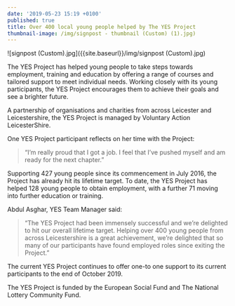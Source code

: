 ```yaml
---
date: '2019-05-23 15:19 +0100'
published: true
title: Over 400 local young people helped by The YES Project
thumbnail-image: /img/signpost - thumbnail (Custom) (1).jpg)
---
```

![signpost (Custom).jpg]({{site.baseurl}}/img/signpost (Custom).jpg)

The YES Project has helped young people to take steps towards employment, training and education by offering a range of courses and tailored support to meet individual needs. Working closely with its young participants, the YES Project encourages them to achieve their goals and see a brighter future. 

A partnership of organisations and charities from across Leicester and Leicestershire, the YES Project is managed by Voluntary Action LeicesterShire. 

One YES Project participant reflects on her time with the Project: 

> “I’m really proud that I got a job. I feel that I’ve pushed myself and am ready for the next chapter.”

Supporting 427 young people since its commencement in July 2016, the Project has already hit its lifetime target. To date, the YES Project has helped 128 young people to obtain employment, with a further 71 moving into further education or training.

Abdul Asghar, YES Team Manager said: 

> “The YES Project had been immensely successful and we’re delighted to hit our overall lifetime target. Helping over 400 young people from across Leicestershire is a great achievement, we’re delighted that so many of our participants have found employed roles since exiting the Project.”

The current YES Project continues to offer one-to one support to its current participants to the end of October 2019.

The YES Project is funded by the European Social Fund and The National Lottery Community Fund.
